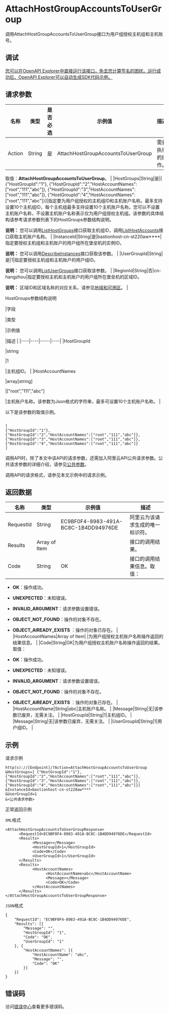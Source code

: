 # AttachHostGroupAccountsToUserGroup

调用AttachHostGroupAccountsToUserGroup接口为用户组授权主机组和主机账号。

## 调试

[您可以在OpenAPI Explorer中直接运行该接口，免去您计算签名的困扰。运行成功后，OpenAPI Explorer可以自动生成SDK代码示例。](https://api.aliyun.com/#product=Yundun-bastionhost&api=AttachHostGroupAccountsToUserGroup&type=RPC&version=2019-12-09)

## 请求参数

|名称|类型|是否必选|示例值|描述|
|--|--|----|---|--|
|Action|String|是|AttachHostGroupAccountsToUserGroup|需要执行的操作。

 取值：**AttachHostGroupAccountsToUserGroup**。 |
|HostGroups|String|是|\[ \{"HostGroupId":"1"\}, \{"HostGroupId":"2","HostAccountNames":\["root","111","abc"\]\}, \{"HostGroupId":"3","HostAccountNames":\["root","111","abc"\]\}, \{"HostGroupId":"4","HostAccountNames":\["root","111","abc"\]\}\]|指定要为用户组授权的主机组ID和主机账户名称。最多支持设置10个主机组ID，每个主机组最多支持设置10个主机账户名称。您可以不设置主机账户名称，不设置主机账户名称表示仅为用户组授权主机组。该参数的具体结构请参考请求参数列表下的HostGroups参数结构说明。

 **说明：** 您可以调用[ListHostGroups](~~201307~~)接口获取主机组ID，调用[ListHostAccounts](~~204372~~)接口获取主机账户名称。 |
|InstanceId|String|是|bastionhost-cn-st220aw\*\*\*\*|指定要授权主机组和主机账户的用户组所在堡垒机的实例ID。

 **说明：** 您可以调用[DescribeInstances](~~153281~~)接口获取该参数。 |
|UserGroupId|String|是|1|指定要授权主机组和主机账户的用户组ID。

 **说明：** 您可以调用[ListUserGroups](~~204509~~)接口获取该参数。 |
|RegionId|String|否|cn-hangzhou|指定要授权主机和主机账户的用户组所在堡垒机的区域ID。

 **说明：** 区域ID和区域名称的对应关系，请参见[地域和可用区](~~40654~~)。 |

HostGroups参数结构说明

|字段

|类型

|示例值

|描述 |
|----|----|-----|----|
|HostGroupId

|string

|1

|主机组ID。 |
|HostAccountNames

|array\[string\]

|\["root","111","abc"\]

|主机账户名称。该参数为Json格式的字符串，最多可设置10个主机账户名称。 |

以下是该参数的取值示例。

```
 
[
{"HostGroupId":"1"}, 
{"HostGroupId":"2","HostAccountNames":["root","111","abc"]}, 
{"HostGroupId":"3","HostAccountNames":["root","111","abc"]},  
{"HostGroupId":"4","HostAccountNames":["root","111","abc"]} 
]

```

调用API时，除了本文中该API的请求参数，还需加入阿里云API公共请求参数。公共请求参数的详细介绍，请参见[公共参数](~~148139~~)。

调用API的请求格式，请参见本文示例中的请求示例。

## 返回数据

|名称|类型|示例值|描述|
|--|--|---|--|
|RequestId|String|EC9BF0F4-8983-491A-BC8C-1B4DD94976DE|阿里云为该请求生成的唯一标识符。 |
|Results|Array of Item| |接口的调用结果。 |
|Code|String|OK|接口的调用结果信息。取值：

 -   **OK**：操作成功。
-   **UNEXPECTED**：未知错误。
-   **INVALID\_ARGUMENT**：请求参数设置错误。
-   **OBJECT\_NOT\_FOUND**：操作的对象不存在。
-   **OBJECT\_AlREADY\_EXISTS** ：操作的对象已存在。 |
|HostAccountNames|Array of Item| |为用户组授权主机账户名称操作返回的结果信息。 |
|Code|String|OK|为用户组授权主机账户名称操作返回的结果。取值：

 -   **OK**：操作成功。
-   **UNEXPECTED**：未知错误。
-   **INVALID\_ARGUMENT**：请求参数设置错误。
-   **OBJECT\_NOT\_FOUND**：操作的对象不存在。
-   **OBJECT\_AlREADY\_EXISTS** ：操作的对象已存在。 |
|HostAccountName|String|abc|主机账户名称。 |
|Message|String|无|该参数已废弃，无需关注。 |
|HostGroupId|String|1|主机组ID。 |
|Message|String|无|该参数已废弃，无需关注。 |
|UserGroupId|String|1|用户组ID。 |

## 示例

请求示例

```
http(s)://[Endpoint]/?Action=AttachHostGroupAccountsToUserGroup
&HostGroups=[ {"HostGroupId":"1"}, {"HostGroupId":"2","HostAccountNames":["root","111","abc"]}, {"HostGroupId":"3","HostAccountNames":["root","111","abc"]}, {"HostGroupId":"4","HostAccountNames":["root","111","abc"]}]
&InstanceId=bastionhost-cn-st220aw****
&UserGroupId=1
&<公共请求参数>
```

正常返回示例

`XML`格式

```
<AttachHostGroupAccountsToUserGroupResponse>
      <RequestId>EC9BF0F4-8983-491A-BC8C-1B4DD94976DE</RequestId>
      <Results>
            <Message></Message>
            <HostGroupId>1</HostGroupId>
            <Code>OK</Code>
            <UserGroupId>1</UserGroupId>
      </Results>
      <Results>
            <HostAccountNames>
                  <HostAccountName>abc</HostAccountName>
                  <Message></Message>
                  <Code>OK</Code>
            </HostAccountNames>
      </Results>
</AttachHostGroupAccountsToUserGroupResponse>
```

`JSON`格式

```
{
	"RequestId": "EC9BF0F4-8983-491A-BC8C-1B4DD94976DE",
	"Results": [{
		"Message": "",
		"HostGroupId": "1",
		"Code": "OK",
		"UserGroupId": "1"
	}, {
		"HostAccountNames": [{
			"HostAccountName": "abc",
			"Message": "",
			"Code": "OK"
		}]
	}]
}
```

## 错误码

访问[错误中心](https://error-center.aliyun.com/status/product/Yundun-bastionhost)查看更多错误码。

